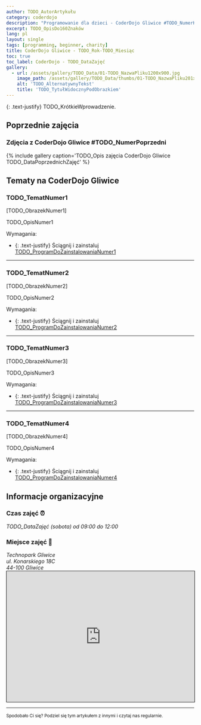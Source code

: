 ```yaml
---
author: TODO_AutorArtykułu
category: coderdojo
description: "Programowanie dla dzieci - CoderDojo Gliwice #TODO_NumerKolejny - Nauka TODO_ListaTechnologii"
excerpt: TODO_OpisDo160Znaków
lang: pl
layout: single
tags: [programming, beginner, charity]
title: CoderDojo Gliwice - TODO_Rok-TODO_Miesiąc
toc: true
toc_label: CoderDojo - TODO_DataZajęć
gallery:
  - url: /assets/gallery/TODO_Data/01-TODO_NazwaPliku1200x900.jpg
    image_path: /assets/gallery/TODO_Data/thumbs/01-TODO_NazwaPliku201x134.jpg
    alt: 'TODO_AlternatywnyTekst'
    title: 'TODO_TytułWidocznyPodObrazkiem'
---
```


{: .text-justify}
TODO_KrótkieWprowadzenie.

## Poprzednie zajęcia

### Zdjęcia z CoderDojo Gliwice #TODO_NumerPoprzedni
{% include gallery caption='TODO_Opis zajęcia CoderDojo Gliwice TODO_DataPoprzednichZajęć' %}


## Tematy na CoderDojo Gliwice

### TODO_TematNumer1

[TODO_ObrazekNumer1]

TODO_OpisNumer1

Wymagania:
+ {: .text-justify} Ściągnij i zainstaluj <a href='#' rel='nofollow noopener noreferrer' target='_blank'>TODO_ProgramDoZainstalowaniaNumer1</a>


----

### TODO_TematNumer2

[TODO_ObrazekNumer2]

TODO_OpisNumer2

Wymagania:
+ {: .text-justify} Ściągnij i zainstaluj <a href='#' rel='nofollow noopener noreferrer' target='_blank'>TODO_ProgramDoZainstalowaniaNumer2</a>


----

### TODO_TematNumer3

[TODO_ObrazekNumer3]

TODO_OpisNumer3

Wymagania:
+ {: .text-justify} Ściągnij i zainstaluj <a href='#' rel='nofollow noopener noreferrer' target='_blank'>TODO_ProgramDoZainstalowaniaNumer3</a>


----

### TODO_TematNumer4

[TODO_ObrazekNumer4]

TODO_OpisNumer4

Wymagania:
+ {: .text-justify} Ściągnij i zainstaluj <a href='#' rel='nofollow noopener noreferrer' target='_blank'>TODO_ProgramDoZainstalowaniaNumer4</a>


## Informacje organizacyjne

### Czas zajęć :alarm_clock:
_TODO_DataZajęć (sobota) od 09:00 do 12:00_

### Miejsce zajęć :office:
<address itemscope itemtype="http://schema.org/Organization">
<span itemprop="name">Technopark Gliwice</span>
<div itemprop="address" itemscope itemtype="http://schema.org/PostalAddress">
  <span itemprop="streetAddress">ul. Konarskiego 18C</span><br>
  <span itemprop="postalCode">44-100</span>
  <span itemprop="addressLocality">Gliwice</span>
</div>
</address>

<iframe width='100%' height='350' frameborder='0' scrolling='no' marginheight='0' marginwidth='0' src="https://www.openstreetmap.org/export/embed.html?bbox=18.68098765611649%2C50.29078730163252%2C18.684528172016147%2C50.29237410637014&amp;layer=mapnik&amp;marker=50.29158071061608%2C18.682757914066315" style='border: black 1px solid' title='Mapa z zaznaczonym budynkiem Technoparku'></iframe>

----
<small>Spodobało Ci się? Podziel się tym artykułem z innymi i czytaj nas regularnie.</small>
